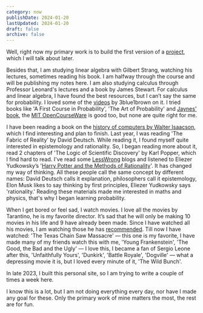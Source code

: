 ```yaml
---
category: now
publishDate: 2024-01-20
lastUpdated: 2024-01-20
draft: false
archive: false
---
```


Well, right now my primary work is to build the first version of a [project](/writing/2024-01-being-productive-as-a-developer), which I will talk about later.

Besides that, I am studying linear algebra with Gilbert Strang, watching his lectures, sometimes reading his book. I am halfway through the course and will be publishing my notes here. I am also studying calculus through Professor Leonard's lectures and a book by James Stewart. For calculus and linear algebra, I have found the best resources, but I can’t say the same for probability. I loved some of the [videos](https://youtube.com/playlist?list=PLiAulSm0XXgvCGe63mrAkda9UQ9478YQv&si=JxTC76PzFDaJgUm8) by 3blue1brown on it. I tried books like 'A First Course in Probability', 'The Art of Probability' and [Jaynes' book](http://www.med.mcgill.ca/epidemiology/hanley/bios601/GaussianModel/JaynesProbabilityTheory.pdf), the [MIT OpenCourseWare](https://youtube.com/playlist?list=PLUl4u3cNGP60hI9ATjSFgLZpbNJ7myAg6&si=0xrn0PNovpgU1xYY) is good too, but none are quite right for me.

I have been reading a book on the [history of computers by Walter Isaacson](https://www.goodreads.com/en/book/show/21856367), which I find interesting and plan to finish. Last year, I was reading 'The Fabric of Reality' by David Deutsch. While reading it, I found myself quite interested in epistemology and rationality. So, I began reading more about it, read 2 chapters of 'The Logic of Scientific Discovery' by Karl Popper, which I find hard to read. I've read some [LessWrong](lesswrong.com) blogs and listened to Eliezer Yudkowsky’s '[Harry Potter and the Methods of Rationality](https://hpmor.com/)'. It has changed my way of thinking. All these people call the same concept by different names: David Deutsch calls it explanation, philosophers call it epistemology, Elon Musk likes to say thinking by first principles, Eliezer Yudkowsky says 'rationality.' Reading these materials made me interested in maths and physics, that's why I began learning probability.

When I get bored or feel sad, I watch movies. I love all the movies by Tarantino, he is my favorite director. It’s sad that he will only be making 10 movies in his life and 9 have already been made. Since I have watched all his movies, I am watching those he has [recommended](https://letterboxd.com/stephenbush/list/quentin-tarantinos-favorite-movies-45-films/). Till now I have watched: 'The Texas Chain Saw Massacre' — this one is my favorite, I have made many of my friends watch this with me, 'Young Frankenstein', 'The Good, the Bad and the Ugly' — I love this, I became a fan of Sergio Leone after this, 'Unfaithfully Yours', 'Dunkirk', 'Battle Royale', 'Dogville' — what a depressing movie it is, but I loved every minute of it, 'The Wild Bunch'.

In late 2023, I built this personal site, so I am trying to write a couple of times a week here.

I know this is a lot, but I am not doing everything every day, nor have I made any goal for these. Only the primary work of mine matters the most, the rest are for fun.
